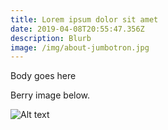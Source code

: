 ```yaml
---
title: Lorem ipsum dolor sit amet
date: 2019-04-08T20:55:47.356Z
description: Blurb
image: /img/about-jumbotron.jpg
---
```


Body goes here

Berry image below.

![Alt text](/img/about-single-origin.jpg "Title...")
